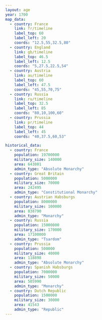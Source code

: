 ```yaml
---
layout: age
year: 1700
map_data:
  - country: France
    link: fr/timeline
    label_top: 60
    label_left: 20
    coords: "12.5,55,32.5,80"
  - country: England
    link: gb/timeline
    label_top: 46.5
    label_left: 12.5
    coords: "5,27.5,22.5,54"
  - country: Austria
    link: au/timeline
    label_top: 60
    label_left: 47.5
    coords: "45,55,70,75"
  - country: Russia
    link: ru/timeline
    label_top: 32.5
    label_left: 85
    coords: "80,10,100,60"
  - country: Prussia
    link: pr/timeline
    label_top: 44
    label_left: 45
    coords: "40,37.5,60,53"

historical_data:
  - country: France
    population: 19700000
    military_size: 140000
    area: 643801
    admin_type: "Absolute Monarchy"
  - country: Great Britain
    population: 5000000
    military_size: 70000
    area: 242495
    admin_type: "Constitutional Monarchy"
  - country: Austrian Habsburgs
    population: 8000000
    military_size: 100000
    area: 838790
    admin_type: "Monarchy"
  - country: Russia
    population: 15000000
    military_size: 170000
    area: 17100000
    admin_type: "Tsardom"
  - country: Prussia
    population: 500000
    military_size: 40000
    area: 118898
    admin_type: "Absolute Monarchy"
  - country: Spanish Habsburgs
    population: 7000000
    military_size: 50000
    area: 505990
    admin_type: "Monarchy"
  - country: Dutch Republic
    population: 1500000
    military_size: 30000
    area: 41543
    admin_type: "Republic"
---
```

